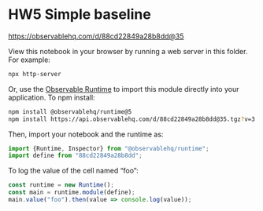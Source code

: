 # HW5 Simple baseline

https://observablehq.com/d/88cd22849a28b8dd@35

View this notebook in your browser by running a web server in this folder. For
example:

~~~sh
npx http-server
~~~

Or, use the [Observable Runtime](https://github.com/observablehq/runtime) to
import this module directly into your application. To npm install:

~~~sh
npm install @observablehq/runtime@5
npm install https://api.observablehq.com/d/88cd22849a28b8dd@35.tgz?v=3
~~~

Then, import your notebook and the runtime as:

~~~js
import {Runtime, Inspector} from "@observablehq/runtime";
import define from "88cd22849a28b8dd";
~~~

To log the value of the cell named “foo”:

~~~js
const runtime = new Runtime();
const main = runtime.module(define);
main.value("foo").then(value => console.log(value));
~~~
